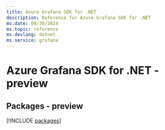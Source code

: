 ```yaml
---
title: Azure Grafana SDK for .NET
description: Reference for Azure Grafana SDK for .NET
ms.date: 09/30/2024
ms.topic: reference
ms.devlang: dotnet
ms.service: grafana
---
```

# Azure Grafana SDK for .NET - preview
## Packages - preview
[!INCLUDE [packages](grafana-index.md)]